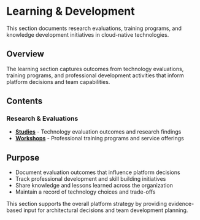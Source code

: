 # Learning & Development

This section documents research evaluations, training programs, and knowledge development initiatives in cloud-native technologies.

## Overview

The learning section captures outcomes from technology evaluations, training programs, and professional development activities that inform platform decisions and team capabilities.

## Contents

### Research & Evaluations
- **[Studies](studies.md)** - Technology evaluation outcomes and research findings
- **[Workshops](workshops.md)** - Professional training programs and service offerings

## Purpose

- Document evaluation outcomes that influence platform decisions
- Track professional development and skill building initiatives  
- Share knowledge and lessons learned across the organization
- Maintain a record of technology choices and trade-offs

This section supports the overall platform strategy by providing evidence-based input for architectural decisions and team development planning.